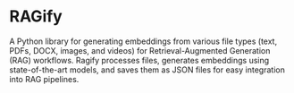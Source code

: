 # RAGify
A Python library for generating embeddings from various file types (text, PDFs, DOCX, images, and videos) for Retrieval-Augmented Generation (RAG) workflows. Ragify processes files, generates embeddings using state-of-the-art models, and saves them as JSON files for easy integration into RAG pipelines.
